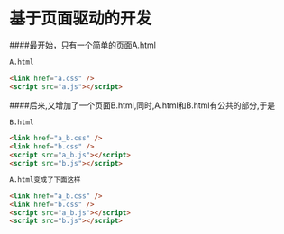 # 基于页面驱动的开发



####最开始，只有一个简单的页面A.html
```html
A.html

<link href="a.css" />
<script src="a.js"></script>
```
####后来,又增加了一个页面B.html,同时,A.html和B.html有公共的部分,于是

```html
B.html

<link href="a_b.css" />
<link href="b.css" />
<script src="a_b.js"></script>
<script src="b.js"></script>
```

```html
A.html变成了下面这样

<link href="a_b.css" />
<link href="b.css" />
<script src="a_b.js"></script>
<script src="b.js"></script>
```


